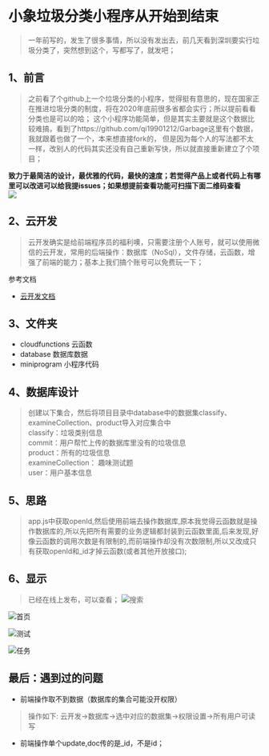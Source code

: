 # 小象垃圾分类小程序从开始到结束
> 一年前写的，发生了很多事情，所以没有发出去，前几天看到深圳要实行垃圾分类了，突然想到这个，写都写了，就发吧；

## 1、前言
> 之前看了个github上一个垃圾分类的小程序，觉得挺有意思的，现在国家正在推进垃圾分类的制度，将在2020年底前很多省都会实行；所以提前看看分类也是可以的哈；
这个小程序功能简单，但是其实主要就是这个数据比较难搞，看到了https://github.com/qi19901212/Garbage这里有个数据，我就跟着也做了一个，本来想直接fork的，
但是因为每个人的写法都不太一样，改别人的代码其实还没有自己重新写快，所以就直接重新建立了个项目；

**致力于最简洁的设计，最优雅的代码，最快的速度；若觉得产品上或者代码上有哪里可以改进可以给我提issues；如果想提前查看功能可扫描下面二维码查看**  
![](https://i.imgur.com/noqSGdd.jpg)

## 2、云开发
> 云开发确实是给前端程序员的福利噢，只需要注册个人账号，就可以使用微信的云开发，常用的后端操作：数据库（NoSql），文件存储，云函数，增强了前端的能力；基本上我们搞个账号可以免费玩一下；

参考文档

- [云开发文档](https://developers.weixin.qq.com/miniprogram/dev/wxcloud/basis/getting-started.html)


## 3、文件夹
* cloudfunctions 云函数
* database 数据库数据
* miniprogram 小程序代码

## 4、数据库设计
> 创建以下集合，然后将项目目录中database中的数据集classify、examineCollection、product导入对应集合中  
classify：垃圾类别信息  
commit：用户帮忙上传的数据库里没有的垃圾信息    
product：所有的垃圾信息   
examineCollection： 趣味测试题  
user：用户基本信息  

## 5、思路
> app.js中获取openId,然后使用前端去操作数据库,原本我觉得云函数就是操作数据库的,所以先把所有需要的业务逻辑都封装到云函数里面,后来发现,好像云函数的调用次数是有限制的,而前端操作却没有次数限制,所以又改成只有获取openId和_id才掉云函数(或者其他开放接口);


## 6、显示
> 已经在线上发布，可以查看；
![搜索](images/search.png)  

![首页](images/home.jpg)  

![测试](images/task.jpg)  

![任务](images/my.jpg)



## 最后：遇到过的问题
* 前端操作取不到数据（数据库的集合可能没开权限）
> 操作如下: 云开发->数据库->选中对应的数据集->权限设置->所有用户可读写
* 前端操作单个update,doc传的是_id，不是id；
